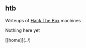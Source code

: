 ## htb

Writeups of [Hack The Box](https://app.hackthebox.com) machines

Nothing here yet

\[[home]\](../)
